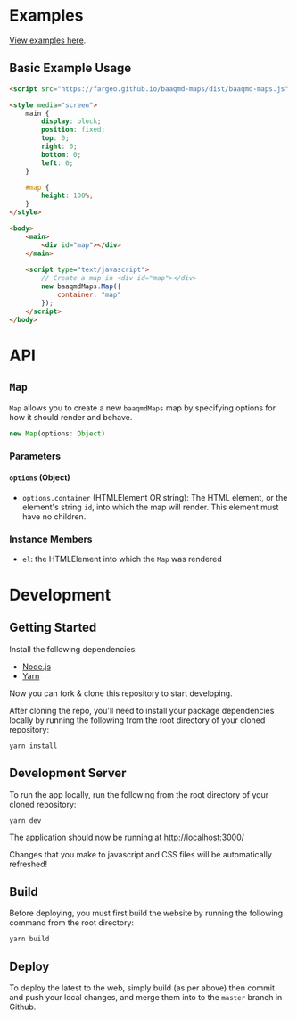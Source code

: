 # Examples

[View examples here](https://fargeo.github.io/baaqmd-maps/dist/).

## Basic Example Usage

```html
<script src="https://fargeo.github.io/baaqmd-maps/dist/baaqmd-maps.js" type="text/javascript"></script>

<style media="screen">
    main {
        display: block;
        position: fixed;
        top: 0;
        right: 0;
        bottom: 0;
        left: 0;
    }

    #map {
        height: 100%;
    }
</style>

<body>
    <main>
        <div id="map"></div>
    </main>
    
    <script type="text/javascript">
        // Create a map in <div id="map"></div>
        new baaqmdMaps.Map({
            container: "map"
        });
    </script>
</body>
```

# API

## `Map`

`Map` allows you to create a new `baaqmdMaps` map by specifying options for how it should render and behave.

```js
new Map(options: Object)
```

### Parameters

#### `options` (Object)

-   `options.container` (HTMLElement OR string): The HTML element, or the element's string `id`, into which the map will render. This element must have no children.

### Instance Members

- `el`: the HTMLElement into which the `Map` was rendered

# Development

## Getting Started

Install the following dependencies:

-   [Node.js](https://nodejs.org/)
-   [Yarn](https://yarnpkg.com/en/docs/install)

Now you can fork & clone this repository to start developing.

After cloning the repo, you'll need to install your package dependencies locally by running the following from the root directory of your cloned repository:

    yarn install

## Development Server

To run the app locally, run the following from the root directory of your cloned repository:

    yarn dev

The application should now be running at <http://localhost:3000/>

Changes that you make to javascript and CSS files will be automatically refreshed!

## Build

Before deploying, you must first build the website by running the following command from the root directory: 

    yarn build

## Deploy

To deploy the latest to the web, simply build (as per above) then commit and push your local changes, and merge them into to the `master` branch in Github.
